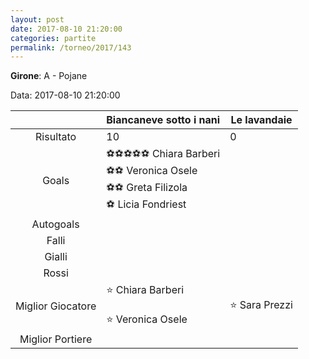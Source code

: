 ```yaml
---
layout: post
date: 2017-08-10 21:20:00
categories: partite
permalink: /torneo/2017/143
---
```

**Girone**: A - Pojane

Data: 2017-08-10 21:20:00

| | Biancaneve sotto i nani | Le lavandaie |
|:-----:|-----|-----|
Risultato|10|0
Goals|⚽⚽⚽⚽⚽ Chiara Barberi<br/>⚽⚽ Veronica Osele<br/>⚽⚽ Greta Filizola<br/>⚽ Licia Fondriest|
Autogoals||
Falli||
Gialli||
Rossi||
Miglior Giocatore|⭐ Chiara Barberi<br/><br/>⭐ Veronica Osele<br/>|⭐ Sara Prezzi<br/>
Miglior Portiere||